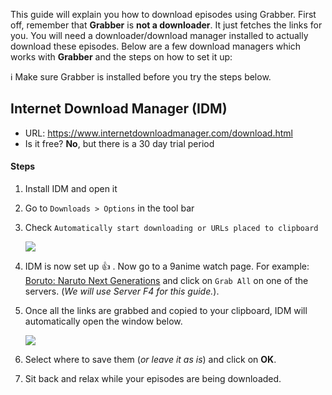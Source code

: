 This guide will explain you how to download episodes using Grabber. First off, remember that **Grabber** is **not a downloader**. It just fetches the links for you. You will need a downloader/download manager installed to actually download these episodes. Below are a few download managers which works with **Grabber** and the steps on how to set it up:

ℹ️ Make sure Grabber is installed before you try the steps below.

## Internet Download Manager (IDM)
* URL: https://www.internetdownloadmanager.com/download.html
* Is it free? **No**, but there is a 30 day trial period
#### Steps
1. Install IDM and open it
2. Go to `Downloads > Options` in the tool bar
3. Check `Automatically start downloading or URLs placed to clipboard`

   ![](https://image.ibb.co/nwY5cv/idm1.png)
4. IDM is now set up 👍 . Now go to a 9anime watch page. For example: [Boruto: Naruto Next Generations](https://9anime.to/watch/boruto-naruto-next-generations.97vm) and click on `Grab All` on one of the servers. (*We will use Server F4 for this guide.*).
5. Once all the links are grabbed and copied to your clipboard, IDM will automatically open the window below.

   ![](https://preview.ibb.co/fm6pnv/idm2.png)
6. Select where to save them (*or leave it as is*) and click on **OK**.
7. Sit back and relax while your episodes are being downloaded.